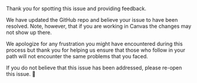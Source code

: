 Thank you for spotting this issue and providing feedback.

We have updated the GitHub repo and believe your issue to have been resolved. 
Note, however, that if you are working in Canvas the changes may not show up 
there.

We apologize for any frustration you might have encountered during this process
but thank you for helping us ensure that those who follow in your path will not
encounter the same problems that you faced.

If you do not believe that this issue has been addressed, please re-open this
issue. 💙
